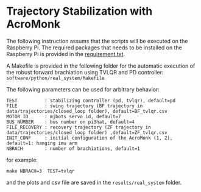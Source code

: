 

# Trajectory Stabilization with AcroMonk
The following instruction assums that the scripts will be executed on the Raspberry Pi. The required packages that needs to be installed on the Raspberry Pi is provided in the [requirement.txt](requirements.txt).

A Makefile is provided in the following folder for the automatic execution of the robust forward brachiation using TVLQR and PD controller:
`software/python/real_system/Makefile`

The following parameters can be used for arbitrary behavior:

```
TEST          : stabilizing controller (pd, tvlqr), default=pd
FILE          : swing trajectory (BF trajectory in data/trajectories/closed_loop folder), default=BF_tvlqr.csv
MOTOR_ID      : mjbots servo id, default=7
BUS_NUMBER    : bus number on pi3hat, default=4
FILE_RECOVERY : recovery trajectory (ZF trajectory in data/trajectories/closed_loop folder) ,default=ZF_tvlqr.csv
INIT_CONF     : initial configuration of the AcroMonk (1, 2), default=1: hanging imu arm
NBRACH        : number of brachiations, default=1
```
for example:

```
make NBRACH=3  TEST=tvlqr
```

and the plots and csv file are saved in the `results/real_system` folder. 


